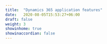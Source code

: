 ```yaml
---
title:  "Dynamics 365 application features"
date:   2020-08-05T15:53:27+06:00
draft: false
weight: 3
showinhome: true
showinaccordian: false
---
```


